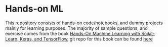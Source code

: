 # Hands-on ML
This repository consists of hands-on code/notebooks, and dummy projects mainly for learning purposes. The majority of sample questions, and exercise comes from the book [Hands-On Machine Learning with Scikit-Learn, Keras, and TensorFlow](https://www.oreilly.com/library/view/hands-on-machine-learning/9781492032632/), git repo for this book can be found [here](https://github.com/ageron/handson-ml2)


